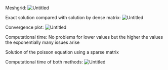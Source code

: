 
Meshgrid:
![Untitled](https://github.com/user-attachments/assets/24520ca8-367d-4c71-bbb1-d263a8846ecb)



Exact solution compared with solution by dense matrix:
![Untitled](https://github.com/user-attachments/assets/c2b30609-c7a0-4e2f-8924-da48d591001a)

Convergence plot:
![Untitled](https://github.com/user-attachments/assets/4127f8c7-9e37-4b3c-9cbc-19f47f06736a)


Computational time: No problems for lower values but the higher the values the exponentially many issues arise

Solution of the poisson equation using a sparse matrix



Computational time of both methods:
![Untitled](https://github.com/user-attachments/assets/5c775dc3-b5f7-4530-8c06-886fee44cabb)

